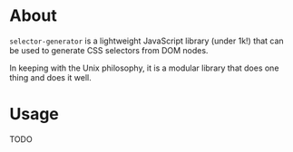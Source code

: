# About

`selector-generator` is a lightweight JavaScript library (under 1k!) that can
be used to generate CSS selectors from DOM nodes.

In keeping with the Unix philosophy, it is a modular library that does one thing and does it well.

# Usage

TODO